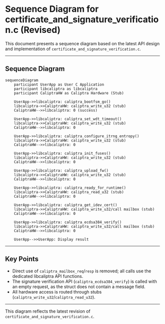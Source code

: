 # Sequence Diagram for certificate_and_signature_verification.c (Revised)

This document presents a sequence diagram based on the latest API design and implementation of `certificate_and_signature_verification.c`.

---

## Sequence Diagram

```mermaid
sequenceDiagram
    participant UserApp as User C Application
    participant libcaliptra as libcaliptra
    participant CaliptraHW as Caliptra Hardware (Stub)

    UserApp->>libcaliptra: caliptra_bootfsm_go()
    libcaliptra->>CaliptraHW: caliptra_write_u32 (stub)
    CaliptraHW-->>libcaliptra: 0 (success)

    UserApp->>libcaliptra: caliptra_set_wdt_timeout()
    libcaliptra->>CaliptraHW: caliptra_write_u32 (stub)
    CaliptraHW-->>libcaliptra: 0

    UserApp->>libcaliptra: caliptra_configure_itrng_entropy()
    libcaliptra->>CaliptraHW: caliptra_write_u32 (stub)
    CaliptraHW-->>libcaliptra: 0

    UserApp->>libcaliptra: caliptra_init_fuses()
    libcaliptra->>CaliptraHW: caliptra_write_u32 (stub)
    CaliptraHW-->>libcaliptra: 0

    UserApp->>libcaliptra: caliptra_upload_fw()
    libcaliptra->>CaliptraHW: caliptra_write_u32 (stub)
    CaliptraHW-->>libcaliptra: 0

    UserApp->>libcaliptra: caliptra_ready_for_runtime()
    libcaliptra->>CaliptraHW: caliptra_read_u32 (stub)
    CaliptraHW-->>libcaliptra: 0

    UserApp->>libcaliptra: caliptra_get_idev_cert()
    libcaliptra->>CaliptraHW: caliptra_write_u32/call mailbox (stub)
    CaliptraHW-->>libcaliptra: 0

    UserApp->>libcaliptra: caliptra_ecdsa384_verify()
    libcaliptra->>CaliptraHW: caliptra_write_u32/call mailbox (stub)
    CaliptraHW-->>libcaliptra: 0

    UserApp-->>UserApp: Display result
```

---

## Key Points
- Direct use of `caliptra_mailbox_req`/`resp` is removed; all calls use the dedicated libcaliptra API functions.
- The signature verification API (`caliptra_ecdsa384_verify`) is called with an empty request, as the struct does not contain a message field.
- All hardware access is routed through stubs (`caliptra_write_u32`/`caliptra_read_u32`).

---

This diagram reflects the latest revision of `certificate_and_signature_verification.c`.
